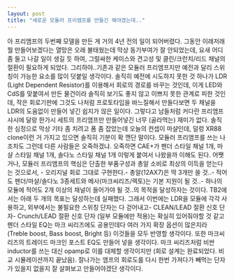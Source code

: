 ```yaml
---
layout: post
title: "새로운 모듈러 프리앰프를 만들긴 해야겠는데.."
---
```


아 프리앰프의 두번째 모델을 만든 게 거의 4년 전의 일이 되어버렸다. 그동안 이래저래 뭘 만들어보겠다는 열망은 오래 불태웠는데 막상 동기부여가 잘 안되었는데, 요새 어디 좀 들고 나갈 일이 생길 듯 하여, 그럴싸한 케이스와 견고성 및 클린/크런치/리드 채널의 절환이 필요하게 되었다.
그리하야..기존과 같은 모듈러 프리앰프지만 예전과 달리 스위칭이 가능한 요소를 많이 덧붙일 생각이다.
솔직히 예전에 시도하지 못한 것 하나가 LDR (Light Dependent Resistor)를 이용해서 회로의 경로를 바꾸는 것인데, 이게 LED와 CdS를 맞붙여서 만든 물건이라 솔직히 보기도 좋지 않고 이쁘지 못한 관계로 피한 것인데, 작은 회로기판에 그것도 나처럼 프로토타입을 바느질해서 만들다보면 두 채널을 LDR의 도움없이 만들어 넣긴 쉽지가 않은 일이다. 그렇다고 남들처럼 커다란 프리앰프 샤시에 달랑 한가시 세트의 프리앰프만 만들어넣긴 너무 (골라먹는) 재미가 없다.
솔직한 심정으로 막상 기타 좀 치려고 폼 좀 잡았는데 오늘의 컨셉이 마샬인데, 덜렁 XR88 clone이런 거 가지고 있으면 솔직히 기분이 확 깬단 말이다. 모듈러 프리앰프를 쓰는 나 조차도 그런데 다른 사람들은 오죽하겠냐. 오죽하면 CAE+가 펜더 스타일 채널 1개, 마샬 스타일 채널 1개, 솔다노 스타일 채널 1개 이렇게 붙여서 나왔을까 이해도 된다. 
어쨋거나, 모듈러 프리앰프의 핵심은 단촐한 부품구성과 총알 소비로 최상의 이득을 얻는다는 것으로서, - 오리지널 회로 그대로 구현한다.- 총알(12AX7)은 딱 3개만 쓸 것..- 적어도 펜더/마샬/솔다노 3종세트와 메사(마크씨리즈/렉토)는 기본 지원이 될 것..- 하나의 모듈에 적어도 2개 이상의 채널이 들어가야 될 것..의 목적을 달성하자는 것이다. TB2에서는 아래 두 개의 목표는 달성하는데 실패했다.
그래서 이번에는 LDR을 모듈에 각각 사용하고, 외부에서는 불필요한 스위칭 단자는 다 걷어내고- CLEAN/LEAD 절환 신호 단자- Crunch/LEAD 절환 신호 단자 (일부 모듈에만 적용)는 확실히 있어줘야할 것 같고
펜더 스타일 EQ는 마크 씨리즈에도 공용인데다 여러 가지 확장 옵션이 많은지라 (Treble boost, Bass boost, Bright 등) 이것들을 모두 반영할 생각이다. 또한 마크씨리즈의 트레이드 마크인 포스트 EQ도 만들어 넣을 생각이다. 마크 씨리즈처럼 비싼 inductor를 쓰는 대신 opamp로 이를 대체할 생각이지만 (회로 설계는 완료되었다. 비교 시뮬레이션까지 끝났음).
잘나가는 앰프의 회로도를 다시 한번 가져다가 빼먹는 단자가 있을지 없을지 잘 살펴보고 만들어야겠단 생각이다.




